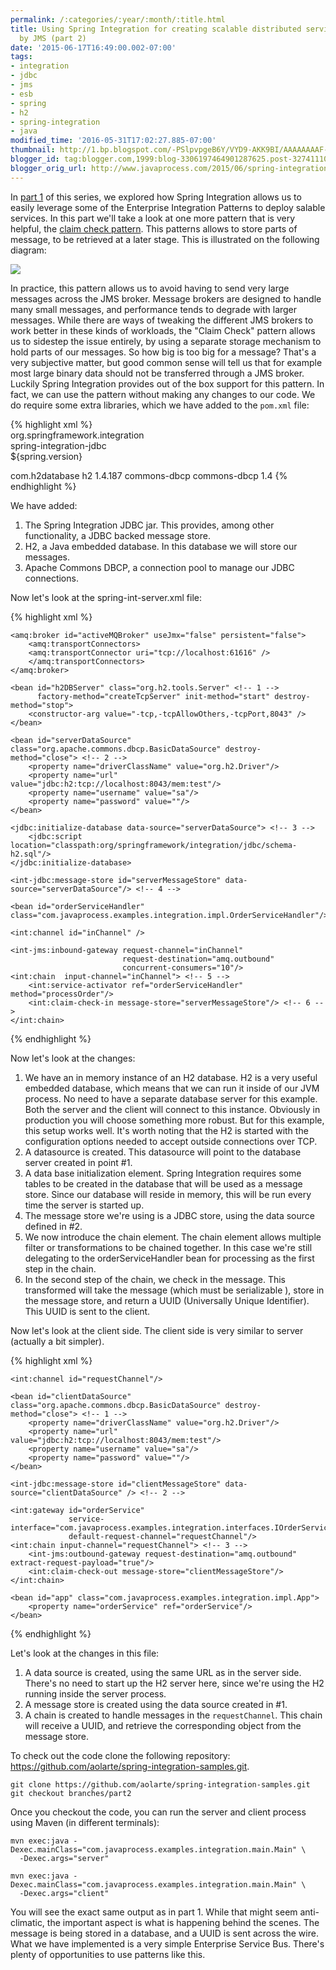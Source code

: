 ```yaml
---
permalink: /:categories/:year/:month/:title.html
title: Using Spring Integration for creating scalable distributed services backed
  by JMS (part 2)
date: '2015-06-17T16:49:00.002-07:00'
tags:
- integration
- jdbc
- jms
- esb
- spring
- h2
- spring-integration
- java
modified_time: '2016-05-31T17:02:27.885-07:00'
thumbnail: http://1.bp.blogspot.com/-PSlpvpgeB6Y/VYD9-AKK9BI/AAAAAAAAF-o/0MruKGTHgTA/s72-c/StoreInLibrary.gif
blogger_id: tag:blogger.com,1999:blog-3306197464901287625.post-3274111061827674944
blogger_orig_url: http://www.javaprocess.com/2015/06/spring-integration-services-part2.html
---
```

In [part 1](/2015/05/spring-integration-services-part1.html) of this series, we explored how Spring Integration allows us to easily leverage some of the Enterprise Integration Patterns to deploy salable services. In this part we'll take a look at one more pattern that is very helpful, the [claim check pattern](http://www.enterpriseintegrationpatterns.com/StoreInLibrary.html). This patterns allows to store parts of message, to be retrieved at a later stage. This is illustrated on the following diagram:  

[![](http://1.bp.blogspot.com/-PSlpvpgeB6Y/VYD9-AKK9BI/AAAAAAAAF-o/0MruKGTHgTA/s1600/StoreInLibrary.gif)](http://1.bp.blogspot.com/-PSlpvpgeB6Y/VYD9-AKK9BI/AAAAAAAAF-o/0MruKGTHgTA/s1600/StoreInLibrary.gif)

  
In practice, this pattern allows us to avoid having to send very large messages across the JMS broker. Message brokers are designed to handle many small messages, and performance tends to degrade with larger messages. While there are ways of tweaking the different JMS brokers to work better in these kinds of workloads, the "Claim Check" pattern allows us to sidestep the issue entirely, by using a separate storage mechanism to hold parts of our messages. So how big is too big for a message? That's a very subjective matter, but good common sense will tell us that for example most large binary data should not be transferred through a JMS broker.  
Luckily Spring Integration provides out of the box support for this pattern. In fact, we can use the pattern without making any changes to our code. We do require some extra libraries, which we have added to the `pom.xml` file:  

{% highlight xml %}
<dependency>  
    <groupId>org.springframework.integration</groupId>  
    <artifactId>spring-integration-jdbc</artifactId>  
    <version>${spring.version}</version>  
</dependency>  
  
<dependency>  
    <groupId>com.h2database</groupId>  
    <artifactId>h2</artifactId>  
    <version>1.4.187</version>  
</dependency>  
  
<dependency>  
    <groupId>commons-dbcp</groupId>  
    <artifactId>commons-dbcp</artifactId>  
    <version>1.4</version>  
</dependency>
{% endhighlight %}  

We have added:  
  

1.  The Spring Integration JDBC jar. This provides, among other functionality, a JDBC backed message store.
2.  H2, a Java embedded database. In this database we will store our messages.
3.  Apache Commons DBCP, a connection pool to manage our JDBC connections.

  
Now let's look at the spring-int-server.xml file:  

{% highlight xml %}
<?xml version="1.0" encoding="UTF-8"?>  
<beans xmlns="http://www.springframework.org/schema/beans"  
       xmlns:jdbc="http://www.springframework.org/schema/jdbc"  
       xmlns:xsi="http://www.w3.org/2001/XMLSchema-instance"  
       xmlns:int="http://www.springframework.org/schema/integration"  
       xmlns:int-jms="http://www.springframework.org/schema/integration/jms"  
       xmlns:int-jdbc="http://www.springframework.org/schema/integration/jdbc"  
       xmlns:amq="http://activemq.apache.org/schema/core"  
       xsi:schemaLocation="  
   http://www.springframework.org/schema/beans  
   http://www.springframework.org/schema/beans/spring-beans.xsd  
   http://www.springframework.org/schema/jdbc  
   http://www.springframework.org/schema/jdbc/spring-jdbc.xsd  
   http://www.springframework.org/schema/integration  
   http://www.springframework.org/schema/integration/spring-integration.xsd  
   http://www.springframework.org/schema/integration/jms  
   http://www.springframework.org/schema/integration/jms/spring-integration-jms.xsd  
   http://www.springframework.org/schema/integration/jdbc  
   http://www.springframework.org/schema/integration/jdbc/spring-integration-jdbc.xsd  
   http://activemq.apache.org/schema/core  
   http://activemq.apache.org/schema/core/activemq-core.xsd  
  ">  
  
    <amq:broker id="activeMQBroker" useJmx="false" persistent="false">  
        <amq:transportConnectors>  
        <amq:transportConnector uri="tcp://localhost:61616" />  
        </amq:transportConnectors>  
    </amq:broker>  
  
    <bean id="h2DBServer" class="org.h2.tools.Server" <!-- 1 -->  
          factory-method="createTcpServer" init-method="start" destroy-method="stop">  
        <constructor-arg value="-tcp,-tcpAllowOthers,-tcpPort,8043" />  
    </bean>  
  
    <bean id="serverDataSource" class="org.apache.commons.dbcp.BasicDataSource" destroy-method="close"> <!-- 2 -->  
        <property name="driverClassName" value="org.h2.Driver"/>  
        <property name="url" value="jdbc:h2:tcp://localhost:8043/mem:test"/>  
        <property name="username" value="sa"/>  
        <property name="password" value=""/>  
    </bean>  
  
    <jdbc:initialize-database data-source="serverDataSource"> <!-- 3 -->  
        <jdbc:script location="classpath:org/springframework/integration/jdbc/schema-h2.sql"/>  
    </jdbc:initialize-database>  
  
    <int-jdbc:message-store id="serverMessageStore" data-source="serverDataSource"/> <!-- 4 -->  
  
    <bean id="orderServiceHandler" class="com.javaprocess.examples.integration.impl.OrderServiceHandler"/>  
  
    <int:channel id="inChannel" />  
  
    <int-jms:inbound-gateway request-channel="inChannel"  
                             request-destination="amq.outbound"  
                             concurrent-consumers="10"/>  
    <int:chain  input-channel="inChannel"> <!-- 5 -->  
        <int:service-activator ref="orderServiceHandler" method="processOrder"/>  
        <int:claim-check-in message-store="serverMessageStore"/> <!-- 6 -->  
    </int:chain>  
</beans>  
{% endhighlight %}

Now let's look at the changes:  

1.  We have an in memory instance of an H2 database. H2 is a very useful embedded database, which means that we can run it inside of our JVM process. No need to have a separate database server for this example. Both the server and the client will connect to this instance. Obviously in production you will choose something more robust. But for this example, this setup works well. It's worth noting that the H2 is started with the configuration options needed to accept outside connections over TCP.
2.  A datasource is created. This datasource will point to the database server created in point #1.
3.  A data base initialization element. Spring Integration requires some tables to be created in the database that will be used as a message store. Since our database will reside in memory, this will be run every time the server is started up.
4.  The message store we're using is a JDBC store, using the data source defined in #2.
5.  We now introduce the chain element. The chain element allows multiple filter or transformations to be chained together. In this case we're still delegating to the orderServiceHandler bean for processing as the first step in the chain.
6.  In the second step of the chain, we check in the message. This transformed will take the message (which must be serializable ), store in the message store, and return a UUID (Universally Unique Identifier). This UUID is sent to the client.

Now let's look at the client side. The client side is very similar to server (actually a bit simpler).  

{% highlight xml %}
<?xml version="1.0" encoding="UTF-8"?>  
<beans xmlns="http://www.springframework.org/schema/beans"  
       xmlns:xsi="http://www.w3.org/2001/XMLSchema-instance"  
       xmlns:int="http://www.springframework.org/schema/integration"  
       xmlns:int-jms="http://www.springframework.org/schema/integration/jms"  
       xmlns:int-jdbc="http://www.springframework.org/schema/integration/jdbc"  
       xsi:schemaLocation="  
   http://www.springframework.org/schema/beans  
   http://www.springframework.org/schema/beans/spring-beans.xsd  
   http://www.springframework.org/schema/integration  
   http://www.springframework.org/schema/integration/spring-integration.xsd  
   http://www.springframework.org/schema/integration/jms  
   http://www.springframework.org/schema/integration/jms/spring-integration-jms.xsd  
   http://www.springframework.org/schema/integration/jdbc  
   http://www.springframework.org/schema/integration/jdbc/spring-integration-jdbc.xsd  
  ">  
  
    <int:channel id="requestChannel"/>  
  
    <bean id="clientDataSource" class="org.apache.commons.dbcp.BasicDataSource" destroy-method="close"> <!-- 1 -->  
        <property name="driverClassName" value="org.h2.Driver"/>  
        <property name="url" value="jdbc:h2:tcp://localhost:8043/mem:test"/>  
        <property name="username" value="sa"/>  
        <property name="password" value=""/>  
    </bean>  
  
    <int-jdbc:message-store id="clientMessageStore" data-source="clientDataSource" /> <!-- 2 -->  
  
    <int:gateway id="orderService"  
                 service-interface="com.javaprocess.examples.integration.interfaces.IOrderService"  
                 default-request-channel="requestChannel"/>  
    <int:chain input-channel="requestChannel"> <!-- 3 -->  
        <int-jms:outbound-gateway request-destination="amq.outbound" extract-request-payload="true"/>  
        <int:claim-check-out message-store="clientMessageStore"/>  
    </int:chain>  
  
    <bean id="app" class="com.javaprocess.examples.integration.impl.App">  
        <property name="orderService" ref="orderService"/>  
    </bean>  
</beans>  
{% endhighlight %}

Let's look at the changes in this file:  
  
1.  A data source is created, using the same URL as in the server side. There's no need to start up the H2 server here, since we're using the H2 running inside the server process.
2.  A message store is created using the data source created in #1.
3.  A chain is created to handle messages in the `requestChannel`. This chain will receive a UUID, and retrieve the corresponding object from the message store.

To check out the code clone the following repository: <https://github.com/aolarte/spring-integration-samples.git>.

    git clone https://github.com/aolarte/spring-integration-samples.git  
    git checkout branches/part2  

Once you checkout the code, you can run the server and client process using Maven (in different terminals):  

```
mvn exec:java -Dexec.mainClass="com.javaprocess.examples.integration.main.Main" \
  -Dexec.args="server"  
```

```
mvn exec:java -Dexec.mainClass="com.javaprocess.examples.integration.main.Main" \
  -Dexec.args="client"
```

  
You will see the exact same output as in part 1. While that might seem anti-climatic, the important aspect is what is happening behind the scenes. The message is being stored in a database, and a UUID is sent across the wire. What we have implemented is a very simple Enterprise Service Bus. There's plenty of opportunities to use patterns like this.